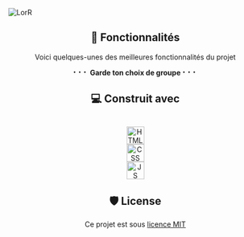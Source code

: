 ![LorR](https://socialify.git.ci/CorentinL5/LorR/image?description=1&descriptionEditable=Une%20alternative%20pour%20naviguer%20facilement%20dans%20ton%20emploi%20du%20temps%2C%20surpassant%20l%27ergonomie%20d%27Hyperplanning%20de%20l%27HEH.&font=Rokkitt&forks=1&name=1&pattern=Circuit%20Board&stargazers=1&theme=Auto)

<div align="center">
<h2>🧐 Fonctionnalités</h2>

Voici quelques-unes des meilleures fonctionnalités du projet

**⠂⠂⠂ Garde ton choix de groupe ⠂⠂⠂**

<h2>💻 Construit avec</h2>
<br><img src="https://corentinl5.github.io/CorentinL5/assets/skills/html-5.svg" width="35em" alt="HTML">
<br><img src="https://corentinl5.github.io/CorentinL5/assets/skills/css-3.svg" width="35em" alt="CSS">
<br><img src="https://corentinl5.github.io/CorentinL5/assets/skills/javascript.svg" width="35em" alt="JS">


<h2>🛡️ License</h2>

Ce projet est sous [licence MIT](LICENSE)
</div>  
